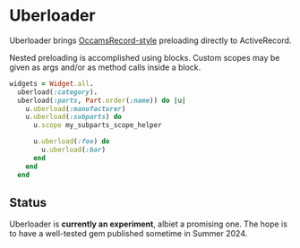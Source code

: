 # Uberloader

Uberloader brings [OccamsRecord-style](https://github.com/jhollinger/occams-record/?tab=readme-ov-file#advanced-eager-loading) preloading directly to ActiveRecord.

Nested preloading is accomplished using blocks. Custom scopes may be given as args and/or as method calls inside a block.

```ruby
widgets = Widget.all.
  uberload(:category).
  uberload(:parts, Part.order(:name)) do |u|
    u.uberload(:manufacturer)
    u.uberload(:subparts) do
      u.scope my_subparts_scope_helper

      u.uberload(:foo) do
        u.uberload(:bar)
      end
    end
  end
```

## Status

Uberloader is **currently an experiment**, albiet a promising one. The hope is to have a well-tested gem published sometime in Summer 2024.
